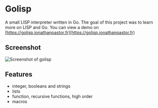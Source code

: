 # Golisp

A small LISP interpreter written in Go. The goal of this project was to learn more on LISP and Go.
You can view a demo on [https://golisp.jonathanpastor.fr](https://golisp.jonathanpastor.fr)

## Screenshot

![Screenshot of golisp](https://about.jonathanpastor.fr/assets/img/golisp.png)

## Features

- integer, booleans and strings
- lists  
- function, recursive functions, high order
- macros